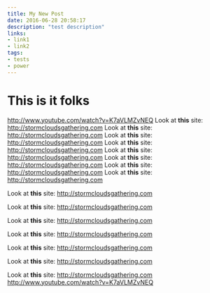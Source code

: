 ```yaml
---
title: My New Post
date: 2016-06-28 20:58:17
description: "test description"
links:
- link1
- link2
tags: 
- tests
- power
---
```

# This is it folks


http://www.youtube.com/watch?v=K7aVLMZvNEQ
Look at **this** site: http://stormcloudsgathering.com
Look at **this** site: http://stormcloudsgathering.com
Look at **this** site: http://stormcloudsgathering.com
Look at **this** site: http://stormcloudsgathering.com
Look at **this** site: http://stormcloudsgathering.com
Look at **this** site: http://stormcloudsgathering.com
Look at **this** site: http://stormcloudsgathering.com
Look at **this** site: http://stormcloudsgathering.com

Look at **this** site: http://stormcloudsgathering.com

Look at **this** site: http://stormcloudsgathering.com

Look at **this** site: http://stormcloudsgathering.com

Look at **this** site: http://stormcloudsgathering.com

Look at **this** site: http://stormcloudsgathering.com

Look at **this** site: http://stormcloudsgathering.com

Look at **this** site: http://stormcloudsgathering.com
http://www.youtube.com/watch?v=K7aVLMZvNEQ

